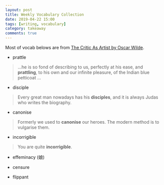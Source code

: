 ```yaml
---
layout: post
title: Weekly Vocabulary Collection
date: 2019-04-22 15:00
tags: [writing, vocabulary]
category: takeaway
comments: true
---
```


Most of vocab belows are from [The Critic As Artist by Oscar Wilde](http://www.wilde-online.info/the-critic-as-artist.html).

* prattle
> ...he is so fond of describing to us, perfectly at his ease, and __prattling__, to his own and our infinite pleasure, of the Indian blue petticoat ...

* disciple
> Every great man nowadays has his __disciples__, and it is always Judas who writes the biography.

* canonise
> Formerly we used to __canonise__ our heroes. The modern method is to vulgarise them.

* incorrigible
> You are quite __incorrigible__. 

* effeminacy 
(娘)

* censure

* flippant